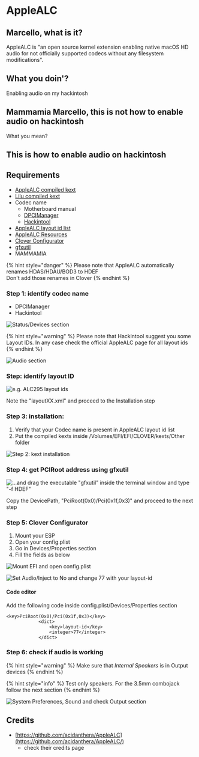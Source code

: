 # AppleALC

## Marcello, what is it?

AppleALC is "an open source kernel extension enabling native macOS HD audio for not officially supported codecs without any filesystem modifications".

## What you doin'?

Enabling audio on my hackintosh

## Mammamia Marcello, this is not how to enable audio on hackintosh

What you mean?

## This is how to enable audio on hackintosh

## Requirements

* [AppleALC compiled kext](https://github.com/acidanthera/AppleALC/releases)
* [Lilu compiled kext](https://github.com/acidanthera/Lilu/releases)
* Codec name
  * Motherboard manual
  * [DPCIManager](https://github.com/MuntashirAkon/DPCIManager/releases)
  * [Hackintool](http://headsoft.com.au/download/mac/Hackintool.zip)
* [AppleALC layout id list](https://github.com/acidanthera/AppleALC/wiki/Supported-codecs)
* [AppleALC Resources](https://github.com/acidanthera/AppleALC/tree/master/Resources)
* [Clover Configurator](https://mackie100projects.altervista.org/download-clover-configurator/)
* [gfxutil](https://github.com/acidanthera/gfxutil/releases)
* MAMMAMIA

{% hint style="danger" %}
Please note that AppleALC automatically renames HDAS/HDAU/BOD3 to HDEF  
Don't add those renames in Clover
{% endhint %}

### Step 1: identify codec name

* DPCIManager
* Hackintool

![Status/Devices section](../.gitbook/assets/image%20%2889%29.png)

{% hint style="warning" %}
Please note that Hackintool suggest you some Layout IDs. In any case check the official AppleALC page for all layout ids
{% endhint %}

![Audio section](../.gitbook/assets/image%20%2841%29.png)

### Step: identify layout ID

![e.g. ALC295 layout ids](../.gitbook/assets/image%20%2836%29.png)

Note the "layoutXX.xml" and proceed to the Installation step

### Step 3: installation:

1. Verify that your Codec name is present in AppleALC layout id list
2. Put the compiled kexts inside /Volumes/EFI/EFI/CLOVER/kexts/Other folder

![Step 2: kext installation](../.gitbook/assets/image%20%2876%29.png)

### Step 4: get PCIRoot address using gfxutil

![...and drag the executable &quot;gfxutil&quot; inside the terminal window and type &quot;-f HDEF&quot; ](../.gitbook/assets/image%20%2875%29.png)

Copy the DevicePath, "PciRoot\(0x0\)/Pci\(0x1f,0x3\)" and proceed to the next step

### Step 5: Clover Configurator

1. Mount your ESP 
2. Open your config.plist
3. Go in Devices/Properties section
4. Fill the fields as below

![Mount EFI and open config.plist](../.gitbook/assets/image%20%2833%29.png)

![Set Audio/Inject to No and change 77 with your layout-id](../.gitbook/assets/image%20%2839%29.png)



#### Code editor

Add the following code inside config.plist/Devices/Properties section

```text
<key>PciRoot(0x0)/Pci(0x1f,0x3)</key>
			<dict>
				<key>layout-id</key>
				<integer>77</integer>
			</dict>
```

### Step 6: check if audio is working

{% hint style="warning" %}
Make sure that _Internal Speakers_ is in Output devices
{% endhint %}

{% hint style="info" %}
Test only speakers. For the 3.5mm combojack follow the next section
{% endhint %}

![System Preferences, Sound and check Output section](../.gitbook/assets/image%20%2878%29.png)

## Credits

* [https://github.com/acidanthera/AppleALC](https://github.com/acidanthera/AppleALC/)
  * check their credits page










